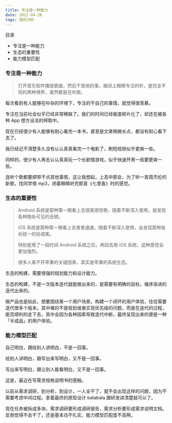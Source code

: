 ```yaml
---
title: 专注是一种能力
date: 2022-04-26
tags: 我的100
---
```


目录

- 专注是一种能力
- 生态的重要性
- 能力模型匹配

<!-- more -->

### 专注是一种能力

> 打开音乐软件播放歌曲，然后干其他的事，跟闭上眼睛专注的听，是完全不同的两种境界，虽然都是在听歌。

每次看到有人能够在吵杂的环境下，专注的干自己的事情，就觉得很羡慕。

专注在当前社会似乎已经非常稀缺了。我们的时间已经极度碎片化了，却还在被各种 App 想方设法的榨取中。

现在已经很少有人能够有耐心看完一本书，甚至是文章稍微长点，都没有耐心看下去了。

我已经记不清楚多久没有认认真真看完一个电影了，刷短视频似乎更爽一些。

同样的，很少有人再去认认真真玩一个长剧情游戏，似乎快速开黑一局要更爽一些。

连听个歌都要顺带干点其他事情，这让我想起，上高中那会，为了听一首周杰伦的新歌，找同学借 mp3，闭着眼睛听完那首《七里香》时的感觉。

### 生态的重要性

> Android 系统是那种第一眼看上去很美很惊艳，随着不断深入使用，就发现各种随处可见的丑陋。
>
> iOS 系统是那种第一眼看上去普普通通，随着不断深入使用，会发现那种各处统一的协调美。
>
> 特别是用了一段时间 Android 系统之后，再回去用 iOS 系统，这种感觉会更加强烈。
>
> 很多人离不开苹果的关键因素，其实是苹果的系统生态。

生态的构建，需要很强的规划能力和设计能力。

生态的构建，不是一次版本迭代就能做出来的，是需要有明确的目标，循序渐进的迭代出来的。

做产品也是如此，想要围绕某一个用户场景，构建一个闭环的用户体验，往往需要迭代很多个版本。其中难的不是规划或者实现优先级的问题，而是在迭代的过程，能否顺利的走下去，其中会因为各种因素导致迭代中断，最终呈现出来的便是一种「半成品」的用户体验。

### 能力模型匹配

自己明白，跟给别人讲明白，不是一回事。

给别人讲明白，跟写出来写明白，又不是一回事。

写出来写明白，跟让别人能看明白，又不是一回事。

这是，最近在写需求规格说明书的感触。

以前从需求调研，到分析，到设计，一人全干了，就不会出现这样的问题，因为不需要考虑中间过程。拿着最终的原型设计 balabala 跟研发讲清楚就可以了。

现在任务被拆成多块，需求调研要形成调研报告，需求分析要形成需求说明文档。反倒觉得不会干了，还是基本功不扎实，能力模型匹配度不高啊。
